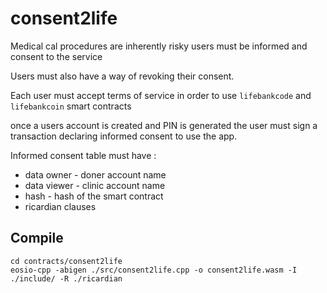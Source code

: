 # consent2life

Medical cal procedures are inherently risky users must be informed and consent to the service

Users must also have a way of revoking their consent.

Each user must accept terms of service in order to use `lifebankcode` and `lifebankcoin` smart contracts

once a users account is created and PIN is generated the user must sign a transaction declaring informed consent to use the app.

Informed consent table must have :

- data owner - doner account name
- data viewer - clinic account name
- hash - hash of the smart contract
- ricardian clauses

## Compile

```
cd contracts/consent2life
eosio-cpp -abigen ./src/consent2life.cpp -o consent2life.wasm -I ./include/ -R ./ricardian
```
